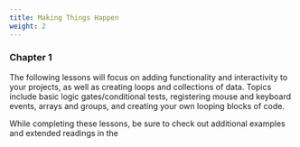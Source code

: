 ```yaml
---
title: Making Things Happen
weight: 2
---
```

### Chapter 1

The following lessons will focus on adding functionality and interactivity to your projects, as well as creating loops and collections of data. Topics include basic logic gates/conditional tests, registering mouse and keyboard events, arrays and groups, and creating your own looping blocks of code.

While completing these lessons, be sure to check out additional examples and extended readings in the

